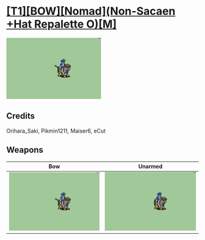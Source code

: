 # [\[T1\]\[BOW\]\[Nomad\]\(Non-Sacaen +Hat Repalette O\)\[M\]](../%5BT1%5D%5BBOW%5D%5BNomad%5D(Non-Sacaen%20+Hat%20Repalette%20O)%5BM%5D)

<img src="./5.%20Bow/Bow_000.png" alt="[T1][BOW][Nomad](Non-Sacaen +Hat Repalette O)[M] standing" />

## Credits

Orihara_Saki, Pikmin1211, Maiser6, eCut

## Weapons


|Bow |Unarmed |
|  :---: | :---: |
| <img alt="Bow animation" src="./5.%20Bow/Bow.gif" /> | <img alt="Unarmed animation" src="./8.%20Unarmed/Unarmed.gif" /> |
